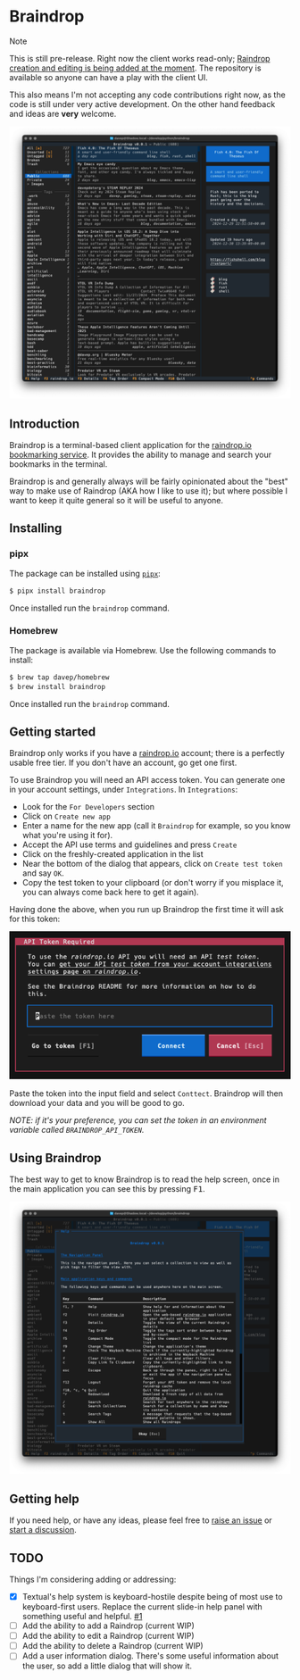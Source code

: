 # Braindrop

> [!NOTE]
> This is still pre-release. Right now the client works read-only; [Raindrop
> creation and editing is being added at the
> moment](https://github.com/davep/braindrop/pull/2). The repository is
> available so anyone can have a play with the client UI.
>
> This also means I'm not accepting any code contributions right now, as the
> code is still under very active development. On the other hand feedback
> and ideas are **very** welcome.

![Braindrop](https://raw.githubusercontent.com/davep/braindrop/refs/heads/main/.images/braindrop.png)

## Introduction

Braindrop is a terminal-based client application for the [raindrop.io
bookmarking service](https://raindrop.io/). It provides the ability to
manage and search your bookmarks in the terminal.

Braindrop is and generally always will be fairly opinionated about the
"best" way to make use of Raindrop (AKA how I like to use it); but where
possible I want to keep it quite general so it will be useful to anyone.

## Installing

### pipx

The package can be installed using [`pipx`](https://pypa.github.io/pipx/):

```sh
$ pipx install braindrop
```

Once installed run the `braindrop` command.

### Homebrew

The package is available via Homebrew. Use the following commands to install:

```sh
$ brew tap davep/homebrew
$ brew install braindrop
```

Once installed run the `braindrop` command.

## Getting started

Braindrop only works if you have a [raindrop.io](https://raindrop.io/)
account; there is a perfectly usable free tier. If you don't have an
account, go get one first.

To use Braindrop you will need an API access token. You can generate one in
your account settings, under `Integrations`. In `Integrations`:

- Look for the `For Developers` section
- Click on `Create new app`
- Enter a name for the new app (call it `Braindrop` for example, so you know
  what you're using it for).
- Accept the API use terms and guidelines and press `Create`
- Click on the freshly-created application in the list
- Near the bottom of the dialog that appears, click on `Create test token`
  and say `OK`.
- Copy the test token to your clipboard (or don't worry if you misplace it,
  you can always come back here to get it again).

Having done the above, when you run up Braindrop the first time it will ask
for this token:

![Raindrop API token entry dialog](https://raw.githubusercontent.com/davep/braindrop/refs/heads/main/.images/raindrop-token-entry.png)

Paste the token into the input field and select `Conttect`. Braindrop will
then download your data and you will be good to go.

*NOTE: if it's your preference, you can set the token in an environment
variable called `BRAINDROP_API_TOKEN`.*

## Using Braindrop

The best way to get to know Braindrop is to read the help screen, once in the
main application you can see this by pressing <kbd>F1</kbd>.

![Braindrop help](https://raw.githubusercontent.com/davep/braindrop/refs/heads/main/.images/braindrop-help.png)

## Getting help

If you need help, or have any ideas, please feel free to [raise an
issue](https://github.com/davep/braindrop/issues) or [start a
discussion](https://github.com/davep/braindrop/discussions).

## TODO

Things I'm considering adding or addressing:

- [X] Textual's help system is keyboard-hostile despite being of most use to
      keyboard-first users. Replace the current slide-in help panel with
      something useful and helpful.
      [#1](https://github.com/davep/braindrop/issues/1)
- [ ] Add the ability to add a Raindrop (current WIP)
- [ ] Add the ability to edit a Raindrop (current WIP)
- [ ] Add the ability to delete a Raindrop (current WIP)
- [ ] Add a user information dialog. There's some useful information about
      the user, so add a little dialog that will show it.

[//]: # (README.md ends here)
